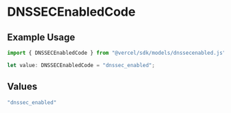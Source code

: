 # DNSSECEnabledCode

## Example Usage

```typescript
import { DNSSECEnabledCode } from "@vercel/sdk/models/dnssecenabled.js";

let value: DNSSECEnabledCode = "dnssec_enabled";
```

## Values

```typescript
"dnssec_enabled"
```